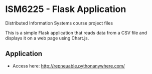 # ISM6225 - Flask Application
Distributed Information Systems course project files

This is a simple Flask application that reads data from a CSV file and displays it on a web page using Chart.js.

## Application
- Access here: http://repneuable.pythonanywhere.com/
